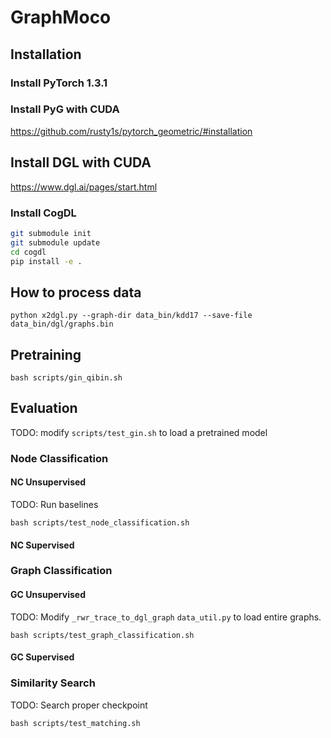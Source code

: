 # GraphMoco

## Installation

### Install PyTorch 1.3.1

### Install PyG with CUDA

https://github.com/rusty1s/pytorch_geometric/#installation

## Install DGL with CUDA

https://www.dgl.ai/pages/start.html

### Install CogDL

```bash
git submodule init
git submodule update
cd cogdl
pip install -e .
```

## How to process data

```
python x2dgl.py --graph-dir data_bin/kdd17 --save-file data_bin/dgl/graphs.bin
```

## Pretraining

```
bash scripts/gin_qibin.sh
```

## Evaluation

TODO: modify `scripts/test_gin.sh` to load a pretrained model

### Node Classification

#### NC Unsupervised

TODO: Run baselines

```
bash scripts/test_node_classification.sh
```

#### NC Supervised

### Graph Classification

#### GC Unsupervised

TODO: Modify `_rwr_trace_to_dgl_graph` `data_util.py` to load entire graphs.

```
bash scripts/test_graph_classification.sh
```

#### GC Supervised

### Similarity Search

TODO: Search proper checkpoint

```
bash scripts/test_matching.sh
```

<!-- ## horovod

Install horovod with 
```
pip install horovod
```

```
horovodrun -np 4 -H localhost:4 python horovod_train_graph_moco.py --softmax --norm --moco
``` -->
